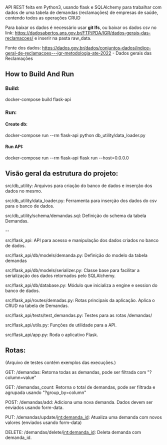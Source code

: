 API REST feita em Python3, usando flask e SQLAlchemy para trabalhar com dados de uma tabela de demandas (reclamações)
de empresas de saúde, contendo todos as operações CRUD

Para baixar os dados é necessário usar **git lfs**, ou baixar os dados csv no link: 
https://dadosabertos.ans.gov.br/FTP/PDA/IGR/dados-gerais-das-reclamacoes/ e inserir na pasta raw_data.

Fonte dos dados: https://dados.gov.br/dados/conjuntos-dados/indice-geral-de-reclamacoes---igr-metodologia-ate-2022 - Dados gerais das Reclamações

## How to Build And Run
### Build:
docker-compose build flask-api
### Run:
#### Create db:
docker-compose run --rm flask-api python db_utility/data_loader.py
#### Run API:
docker-compose run --rm flask-api flask run --host=0.0.0.0

## Visão geral da estrutura do projeto:

src/db_utility: Arquivos para criação do banco de dados e inserção dos dados no mesmo.

src/db_utility/data_loader.py: Ferramenta para inserção dos dados do csv para o banco de dados.

src/db_utility/schema/demandas.sql: Definição do schema da tabela Demandas.

--

src/flask_api: API para acesso e manipulação dos dados criados no banco de dados.

src/flask_api/db/models/demanda.py: Definição do modelo da tabela demandas

src/flask_api/db/models/serializer.py: Classe base para facilitar a serialização dos dados retornados pelo SQLAlchemy.

src/flask_api/db/database.py: Módulo que inicializa a engine e session do banco de dados.

src/flask_api/routes/demadas.py: Rotas principais da aplicação. Aplica o CRUD na tabela de Demandas.

src/flask_api/tests/test_demandas.py: Testes para as rotas /demandas/

src/flask_api/utils.py: Funções de utilidade para a API.

src/flask_api/app.py: Roda o aplicativo Flask.

## Rotas:
(Arquivo de testes contém exemplos das execuções.)

GET: /demandas: Retorna todas as demandas, pode ser filtrada com "?column=value"

GET: /demandas_count: Retorna o total de demandas, pode ser filtrada e agrupada usando "?group_by=column"

POST: /demandas/add: Adiciona uma nova demanda. Dados devem ser enviados usando form-data.

PUT: /demandas/update/<int:demanda_id>: Atualiza uma demanda com novos valores (enviados usando form-data)

DELETE: /demandas/delete/<int:demanda_id>: Deleta demanda com demanda_id.
